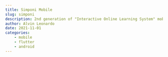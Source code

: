 ```yaml
---
title: Simponi Mobile
slug: simponi
description: 2nd generation of "Interactive Online Learning System" mobile app at MDP University powered by Flutter.
author: Alvin Leonardo
date: 2021-11-01
categories: 
    - mobile
    - flutter
    - android
---
```

